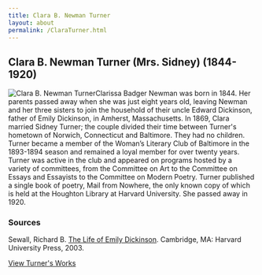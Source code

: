```yaml
---
title: Clara B. Newman Turner
layout: about
permalink: /ClaraTurner.html
---
```


## Clara B. Newman Turner (Mrs. Sidney) (1844-1920)
<div style="float: left"><img src="https://elizajames.github.io/WLCB_draft/assets/img/ClaraTurner.jpg" alt="Clara B. Newman Turner"></div>

Clarissa Badger Newman was born in 1844. Her parents passed away when she was just eight years old, leaving Newman and her three sisters to join the household of their uncle Edward Dickinson, father of Emily Dickinson, in Amherst, Massachusetts. In 1869, Clara married Sidney Turner; the couple divided their time between Turner's hometown of Norwich, Connecticut and Baltimore. They had no children. Turner became a member of the Woman’s Literary Club of Baltimore in the 1893-1894 season and remained a loyal member for over twenty years. Turner was active in the club and appeared on programs hosted by a variety of committees, from the Committee on Art to the Committee on Essays and Essayists to the Committee on Modern Poetry. Turner published a single book of poetry, Mail from Nowhere, the only known copy of which is held at the Houghton Library at Harvard University. She passed away in 1920.

### Sources

Sewall, Richard B. [The Life of Emily Dickinson](https://books.google.com/books?id=odjIKZKYHJQC&pg=PA265&lpg=PA265&dq=clara+newman+turner+emily+dickinson&source=bl&ots=Z5pAMdWkri&sig=nHe4YVpxxqUo6yhJcgDBFDqov-0&hl=en&sa=X&ved=0ahUKEwi7j5-IhIjZAhVBTd8KHbNlDOYQ6AEIMTAC#v=onepage&q=clara%20newman%20turner%20emily%20dickinson&f=false). Cambridge, MA: Harvard University Press, 2003. 

[View Turner's Works](https://elizajames.github.io/WLCB_draft/browse.html#clara)